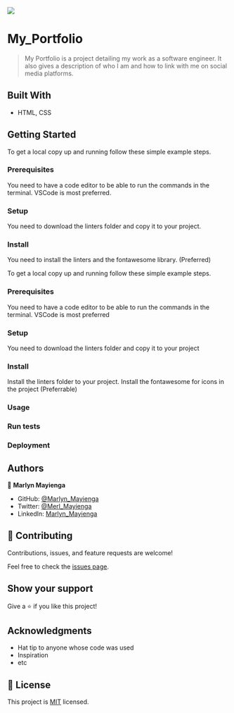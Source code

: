![](https://img.shields.io/badge/Microverse-blueviolet)

# My_Portfolio

> My Portfolio is a project detailing my work as a software engineer. It also gives a description of who I am and how to link with me on social media platforms.


## Built With

- HTML, CSS

## Getting Started

To get a local copy up and running follow these simple example steps.

### Prerequisites
You need to have a code editor to be able to run the commands in the terminal. VSCode is most preferred.

### Setup
You need to download the linters folder and copy it to your project.

### Install
You need to install the linters and the fontawesome library. (Preferred)

To get a local copy up and running follow these simple example steps.

### Prerequisites
You need to have a code editor to be able to run the commands in the terminal. VSCode is most preferred

### Setup
You need to download the linters folder and copy it to your project

### Install
Install the linters folder to your project.
Install the fontawesome for icons in the project (Preferrable)



### Usage

### Run tests


### Deployment




## Authors

👤 **Marlyn Mayienga**

- GitHub: [@Marlyn_Mayienga](https://github.com/Marlyn_Mayienga)
- Twitter: [@Merl_Mayienga](https://twitter.com/Merl_Mayienga)
- LinkedIn: [Marlyn_Mayienga](https://linkedin.com/in/Marlyn_Mayienga)
## 🤝 Contributing

Contributions, issues, and feature requests are welcome!

Feel free to check the [issues page](../../issues/).

## Show your support

Give a ⭐️ if you like this project!

## Acknowledgments

- Hat tip to anyone whose code was used
- Inspiration
- etc

## 📝 License

This project is [MIT](./MIT.md) licensed.
